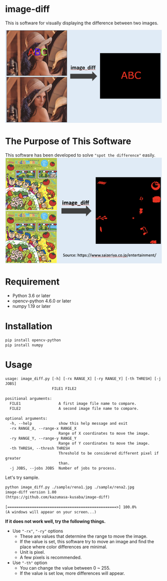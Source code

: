 # image-diff
This is software for visually displaying the difference between two images.

<img src="./img/sample00.png">

# The Purpose of This Software
This software has been developed to solve `"spot the difference"` easily.  
<img src="./img/sample01.png">

# Requirement
* Python 3.6 or later
* opencv-python 4.6.0 or later
* numpy 1.19 or later

# Installation
```console
pip install opencv-python
pip install numpy
```

# Usage
```console
usage: image_diff.py [-h] [-rx RANGE_X] [-ry RANGE_Y] [-th THRESH] [-j JOBS]
                     FILE1 FILE2

positional arguments:
  FILE1                 A first image file name to compare.
  FILE2                 A second image file name to compare.

optional arguments:
  -h, --help            show this help message and exit
  -rx RANGE_X, --range-x RANGE_X
                        Range of X coordinates to move the image.
  -ry RANGE_Y, --range-y RANGE_Y
                        Range of Y coordinates to move the image.
  -th THRESH, --thresh THRESH
                        Threshold to be considered different pixel if greater
                        than.
  -j JOBS, --jobs JOBS  Number of jobs to process.
```

Let's try sample.  
```console
python image_diff.py ./sample/rena1.jpg ./sample/rena2.jpg 
image-diff version 1.00
(https://github.com/kazumasa-kusaba/image-diff)

[=================================================>] 100.0%
(A windows will appear on your screen...)
```

**If it does not work well, try the following things.**  
* Use `"-rx"`, `"-ry"` options
  * These are values that determine the range to move the image.
  * If the value is set, this software try to move an image and find the place where color differences are minimal.
  * Unit is pixel.
  * A few pixels is recommended.
* Use `"-th"` option
  * You can change the value between 0 ~ 255.
  * If the value is set low, more differences will appear.


